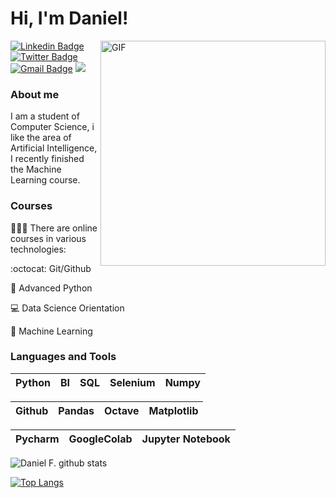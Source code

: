 
# Hi, I'm Daniel! 

<img align="right" alt="GIF" src="https://user-images.githubusercontent.com/55967568/107891209-cc65c380-6efb-11eb-930b-6e75c64c13c5.gif" width="360"/>


[![Linkedin Badge](https://img.shields.io/badge/-LinkedIn-blue?style=flat-square&logo=Linkedin&logoColor=white&link=https://www.linkedin.com/in/danielfernandow/)](https://www.linkedin.com/in/danielfernandow/)
[![Twitter Badge](https://img.shields.io/badge/-Twitter-1ca0f1?style=flat-square&labelColor=1ca0f1&logo=twitter&logoColor=white&link=https://twitter.com/danlelfernando)](https://twitter.com/danlelfernando)
[![Gmail Badge](https://img.shields.io/badge/-Gmail-c14438?style=flat-square&logo=Gmail&logoColor=white&link=mailto:danielfdasilva1997@gmail.com)](mailto:danielfdasilva1997@gmail.com) 
![](https://Visitor-badge.glitch.me/badge?page_id=danielfernandow.profileviews-badge)

### About me

I am a student of Computer Science, i like the area of Artificial Intelligence, I recently finished the Machine Learning course.

<!-- #  🌱 I’m currently exploring: Deep Learning -->

### Courses

👨🏼‍🏫 There are online courses in various technologies:

:octocat: Git/Github 

:snake:  Advanced Python 

💻 Data Science Orientation 

:robot: Machine Learning 

<!-- 📄 Resume : https://bit.ly/338K99X -->

### Languages and Tools

| Python | BI | SQL | Selenium |  Numpy |
| :---: | :---: | :---: | :---: | :---: | 


| Github | Pandas |  Octave | Matplotlib |
| :---: | :---: | :---: | :---: |

| Pycharm | GoogleColab | Jupyter Notebook |
| :---: | :---: | :---: |


![Daniel F. github stats](https://github-readme-stats.vercel.app/api?username=danielfernandow&show_icons=true&theme=dark)

[![Top Langs](https://github-readme-stats.vercel.app/api/top-langs/?username=danielfernandow&layout=compact&show_icons=true&theme=dark)](https://github.com/anuraghazra/github-readme-stats)
